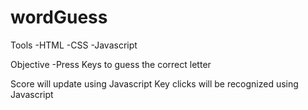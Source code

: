 # wordGuess

Tools 
-HTML
-CSS
-Javascript

Objective 
-Press Keys to guess the correct letter

Score will update using Javascript
Key clicks will be recognized using Javascript

